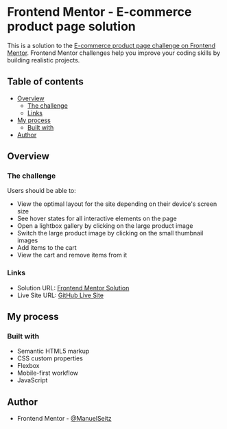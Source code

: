 # Frontend Mentor - E-commerce product page solution

This is a solution to the [E-commerce product page challenge on Frontend Mentor](https://www.frontendmentor.io/challenges/ecommerce-product-page-UPsZ9MJp6). Frontend Mentor challenges help you improve your coding skills by building realistic projects.

## Table of contents

- [Overview](#overview)
  - [The challenge](#the-challenge)
  - [Links](#links)
- [My process](#my-process)
  - [Built with](#built-with)
- [Author](#author)

## Overview

### The challenge

Users should be able to:

- View the optimal layout for the site depending on their device's screen size
- See hover states for all interactive elements on the page
- Open a lightbox gallery by clicking on the large product image
- Switch the large product image by clicking on the small thumbnail images
- Add items to the cart
- View the cart and remove items from it

### Links

- Solution URL: [Frontend Mentor Solution](https://your-solution-url.com)
- Live Site URL: [GitHub Live Site](https://manuelseitz.github.io/e-commerce-challenge)

## My process

### Built with

- Semantic HTML5 markup
- CSS custom properties
- Flexbox
- Mobile-first workflow
- JavaScript

## Author

- Frontend Mentor - [@ManuelSeitz](https://www.frontendmentor.io/profile/ManuelSeitz)
